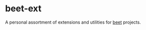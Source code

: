 # beet-ext

A personal assortment of extensions and utilities for [beet](https://github.com/mcbeet/beet) projects.
